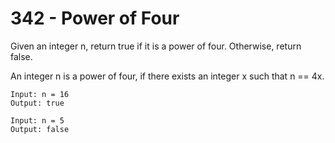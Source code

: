 # 342 - Power of Four
Given an integer n, return true if it is a power of four. Otherwise, return false.

An integer n is a power of four, if there exists an integer x such that n == 4x.
```
Input: n = 16
Output: true
```
```
Input: n = 5
Output: false
```